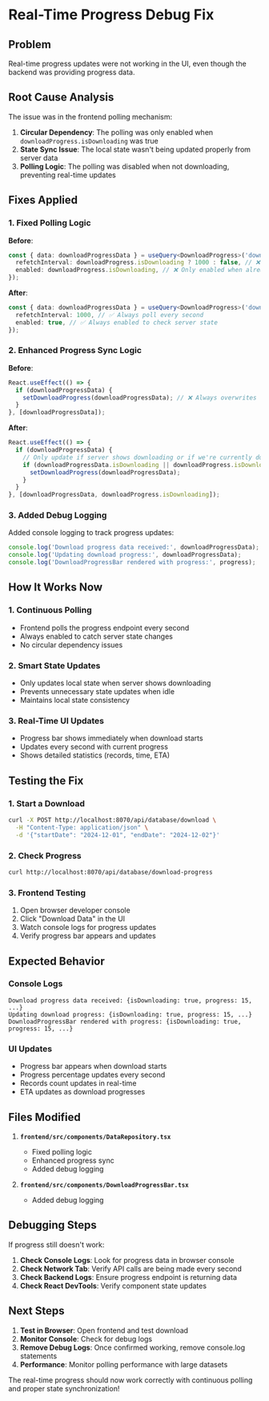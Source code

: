 # Real-Time Progress Debug Fix

## Problem
Real-time progress updates were not working in the UI, even though the backend was providing progress data.

## Root Cause Analysis
The issue was in the frontend polling mechanism:

1. **Circular Dependency**: The polling was only enabled when `downloadProgress.isDownloading` was true
2. **State Sync Issue**: The local state wasn't being updated properly from server data
3. **Polling Logic**: The polling was disabled when not downloading, preventing real-time updates

## Fixes Applied

### 1. **Fixed Polling Logic**
**Before**:
```typescript
const { data: downloadProgressData } = useQuery<DownloadProgress>('downloadProgress', databaseApi.getDownloadProgress, {
  refetchInterval: downloadProgress.isDownloading ? 1000 : false, // ❌ Circular dependency
  enabled: downloadProgress.isDownloading, // ❌ Only enabled when already downloading
});
```

**After**:
```typescript
const { data: downloadProgressData } = useQuery<DownloadProgress>('downloadProgress', databaseApi.getDownloadProgress, {
  refetchInterval: 1000, // ✅ Always poll every second
  enabled: true, // ✅ Always enabled to check server state
});
```

### 2. **Enhanced Progress Sync Logic**
**Before**:
```typescript
React.useEffect(() => {
  if (downloadProgressData) {
    setDownloadProgress(downloadProgressData); // ❌ Always overwrites local state
  }
}, [downloadProgressData]);
```

**After**:
```typescript
React.useEffect(() => {
  if (downloadProgressData) {
    // Only update if server shows downloading or if we're currently downloading
    if (downloadProgressData.isDownloading || downloadProgress.isDownloading) {
      setDownloadProgress(downloadProgressData);
    }
  }
}, [downloadProgressData, downloadProgress.isDownloading]);
```

### 3. **Added Debug Logging**
Added console logging to track progress updates:
```typescript
console.log('Download progress data received:', downloadProgressData);
console.log('Updating download progress:', downloadProgressData);
console.log('DownloadProgressBar rendered with progress:', progress);
```

## How It Works Now

### **1. Continuous Polling**
- Frontend polls the progress endpoint every second
- Always enabled to catch server state changes
- No circular dependency issues

### **2. Smart State Updates**
- Only updates local state when server shows downloading
- Prevents unnecessary state updates when idle
- Maintains local state consistency

### **3. Real-Time UI Updates**
- Progress bar shows immediately when download starts
- Updates every second with current progress
- Shows detailed statistics (records, time, ETA)

## Testing the Fix

### **1. Start a Download**
```bash
curl -X POST http://localhost:8070/api/database/download \
  -H "Content-Type: application/json" \
  -d '{"startDate": "2024-12-01", "endDate": "2024-12-02"}'
```

### **2. Check Progress**
```bash
curl http://localhost:8070/api/database/download-progress
```

### **3. Frontend Testing**
1. Open browser developer console
2. Click "Download Data" in the UI
3. Watch console logs for progress updates
4. Verify progress bar appears and updates

## Expected Behavior

### **Console Logs**
```
Download progress data received: {isDownloading: true, progress: 15, ...}
Updating download progress: {isDownloading: true, progress: 15, ...}
DownloadProgressBar rendered with progress: {isDownloading: true, progress: 15, ...}
```

### **UI Updates**
- Progress bar appears when download starts
- Progress percentage updates every second
- Records count updates in real-time
- ETA updates as download progresses

## Files Modified

1. **`frontend/src/components/DataRepository.tsx`**
   - Fixed polling logic
   - Enhanced progress sync
   - Added debug logging

2. **`frontend/src/components/DownloadProgressBar.tsx`**
   - Added debug logging

## Debugging Steps

If progress still doesn't work:

1. **Check Console Logs**: Look for progress data in browser console
2. **Check Network Tab**: Verify API calls are being made every second
3. **Check Backend Logs**: Ensure progress endpoint is returning data
4. **Check React DevTools**: Verify component state updates

## Next Steps

1. **Test in Browser**: Open frontend and test download
2. **Monitor Console**: Check for debug logs
3. **Remove Debug Logs**: Once confirmed working, remove console.log statements
4. **Performance**: Monitor polling performance with large datasets

The real-time progress should now work correctly with continuous polling and proper state synchronization!

